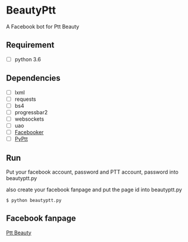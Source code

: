 # BeautyPtt
A Facebook bot for Ptt Beauty

## Requirement
- [ ] python 3.6

## Dependencies
- [ ] lxml
- [ ] requests
- [ ] bs4
- [ ] progressbar2
- [ ] websockets
- [ ] uao
- [ ] [Facebooker](https://github.com/gpwork4u/Facebooker)
- [ ] [PyPtt](https://github.com/PttCodingMan/PyPtt/)

## Run
Put your facebook account, password and PTT account, password into beautyptt.py

also create your facebook fanpage and put the page id into beautyptt.py
```shell
$ python beautyptt.py
```

## Facebook fanpage
[Ptt Beauty](https://www.facebook.com/Ptt-Beauty-113680010385387/)